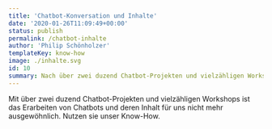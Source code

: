 ```yaml
---
title: 'Chatbot-Konversation und Inhalte'
date: '2020-01-26T11:09:49+00:00'
status: publish
permalink: /chatbot-inhalte
author: 'Philip Schönholzer'
templateKey: know-how
image: ./inhalte.svg
id: 10
summary: Nach über zwei duzend Chatbot-Projekten und vielzähligen Workshops zusammen mit unseren Kunden, ist das Erarbeiten von Chatbots und ansprechenden Inhalt, für uns nichts mehr aussergewöhnliches. Nutzen sie unser Know-How.
---
```


Mit über zwei duzend Chatbot-Projekten und vielzähligen Workshops ist das Erarbeiten von Chatbots und deren Inhalt für uns nicht mehr ausgewöhnlich. Nutzen sie unser Know-How.
